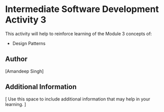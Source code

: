 # Intermediate Software Development Activity 3
This activity will help to reinforce learning of the Module 3 concepts of:

- Design Patterns

## Author
[Amandeep Singh]

## Additional Information
[ Use this space to include additional information that may help in your learning. ]
